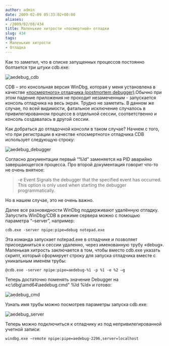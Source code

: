 ```yaml
---
author: admin
date: 2009-02-09 05:33:02+00:00
aliases:
- /2009/02/08/434
title: Маленькие хитрости «посмертной» отладки
slug: 434
tags:
- Маленькие хитрости
- Отладка
---
```


Как то заметил, что в списке запущенных процессов постоянно болтается три штуки cdb.exe:

![aedebug_cdb](/2009/02/aedebug_cdb.png)

CDB – это консольная версия WinDbg, которая у меня установлена в качестве [«посмертного» отладчика (postmortem debugger)](http://msdn.microsoft.com/en-us/library/cc266343.aspx).Обычно при этом падение приложения не проходит незамеченным - запускается консоль отладчика на весь экран. Трудно не заметить. В данном же случае, по всей видимости, фатальное исключение случалось в привилегированном процессе в отдельной сессии, соответственно и консоль создавалась в другой сессии.

<!--more-->Как добраться до отладочной консоли в таком случае? Начнем с того, что при регистрации в качестве «посмертного» отладчика CDB использует следующую строку:

![aedebug_debugger](/2009/02/aedebug_debugger.png)

Согласно документации первый “%ld” заменяется на PID аварийно завершающегося процесса. Про второй документация говорит что-то не очень внятное:

> -e Event 
> Signals the debugger that the specified event has occurred. This option is only used when starting the debugger programmatically. 

Но в нашем случае, это не очень важно.

Далее все разновидности WinDbg поддерживают удалённую отладку. Запустить WinDbg/CDB в режиме сервера можно с помощью параметра “–server”, например:

```no-highlight
cdb.exe -server npipe:pipe=debug notepad.exe
```

Эта команда запускает notepad.exe в отладчике и позволяет присоединиться к сессии удаленно, через именованную трубу «debug». Маленькая хитрость заключается в том, чтобы вместо cdb.exe указать скрипт, который сформирует строку для запуска отладчика вместе с уникальным именем трубы:

```no-highlight
@cdb.exe -server npipe:pipe=aedebug-%1 -p %1 -e %2 –g
```

Теперь достаточно поменять значение Debugger на «c:\dbg\amd64\aedebug.cmd" %ld %ld» и готово:

![aedebug_cmd](/2009/02/aedebug_cmd.png)

Узнать имя трубы можно посмотрев параметры запуска cdb.exe:

![aedebug_server](/2009/02/aedebug_server.png)

Теперь можно подключиться к отладчику из под непривилегированной учетной записи:

```no-highlight
windbg.exe –remote npipe:pipe=aedebug-2296,server=localhost
```
